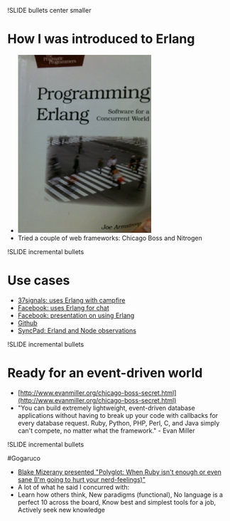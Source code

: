 !SLIDE bullets center smaller

# How I was introduced to Erlang
* [![erlang book](erlangbook.png)](http://pragprog.com/titles/jaerlang/programming-erlang)
* Tried a couple of web frameworks: Chicago Boss and Nitrogen

!SLIDE incremental bullets

# Use cases

* [37signals: uses Erlang with campfire](http://37signals.com/svn/posts/1728-nuts-bolts-campfire-loves-erlang)
* [Facebook: uses Erlang for chat](http://www.facebook.com/note.php?note_id=14218138919)
* [Facebook: presentation on using Erlang](http://www.erlang-factory.com/upload/presentations/31/EugeneLetuchy-ErlangatFacebook.pdf)
* [Github](http://www.infoq.com/interviews/erlang-and-github)
* [SyncPad: Erland and Node observations](http://blog.mysyncpad.com/post/2073441622/node-js-vs-erlang-syncpads-experience)


!SLIDE incremental bullets

# Ready for an event-driven world

* [http://www.evanmiller.org/chicago-boss-secret.html](http://www.evanmiller.org/chicago-boss-secret.html)
* "You can build extremely lightweight, event-driven database applications without having to break up your code with callbacks for every database request. Ruby, Python, PHP, Perl, C, and Java simply can't compete, no matter what the framework." - Evan Miller

!SLIDE incremental bullets

#Gogaruco

* [Blake Mizerany presented "Polyglot: When Ruby isn't enough or even sane (I'm going to hurt your nerd-feelings)"](http://gogaruco.com/schedule.html#mizerany)
* A lot of what he said I concurred with:
* Learn how others think, New paradigms (functional), No language is a perfect 10 across the board, Know best and simplest tools for a job, Actively seek new knowledge
